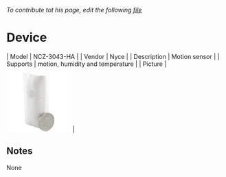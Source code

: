 
*To contribute tot his page, edit the following
[file](https://github.com/Koenkk/zigbee2mqtt.io/blob/master/docgen/device_page_notes.js)*

# Device

| Model | NCZ-3043-HA  |
| Vendor  | Nyce  |
| Description | Motion sensor |
| Supports | motion, humidity and temperature |
| Picture | ![../images/devices/NCZ-3043-HA.jpg](../images/devices/NCZ-3043-HA.jpg) |

## Notes

None
